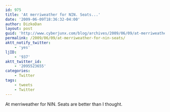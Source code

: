 ```yaml
---
id: 975
title: 'At merriweather for NIN. Seats...'
date: '2009-06-09T18:36:32-04:00'
author: DizkoDan
layout: post
guid: 'http://www.cyberjunx.com/blog/archives/2009/06/09/at-merriweather-for-nin-seats/'
permalink: /2009/06/09/at-merriweather-for-nin-seats/
aktt_notify_twitter:
    - 'yes'
ljID:
    - '937'
aktt_twitter_id:
    - '2095523655'
categories:
    - Twitter
tags:
    - tweets
    - Twitter
---
```


At merriweather for NIN. Seats are better than I thought.